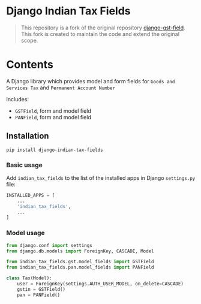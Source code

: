 # Django Indian Tax Fields

>This repository is a fork of the original repository [django-gst-field](https://github.com/jinchuuriki91/django-gst-field). This fork is created to maintain the code and extend the original scope.

# Contents

A Django library which provides model and form fields for `Goods and Services Tax` and `Permanent Account Number`

Includes:

- `GSTField`, form and model field
- `PANField`, form and model field

## Installation

```
pip install django-indian-tax-fields
```

### Basic usage

Add `indian_tax_fields` to the list of the installed apps in Django `settings.py` file:

```python
INSTALLED_APPS = [
    ...
    'indian_tax_fields',
    ...
]
```

### Model usage

```python
from django.conf import settings
from django.db.models import ForeignKey, CASCADE, Model

from indian_tax_fields.gst.model_fields import GSTField
from indian_tax_fields.pan.model_fields import PANField

class Tax(Model):
    user = ForeignKey(settings.AUTH_USER_MODEL, on_delete=CASCADE)
    gstin = GSTField()
    pan = PANField()
```
